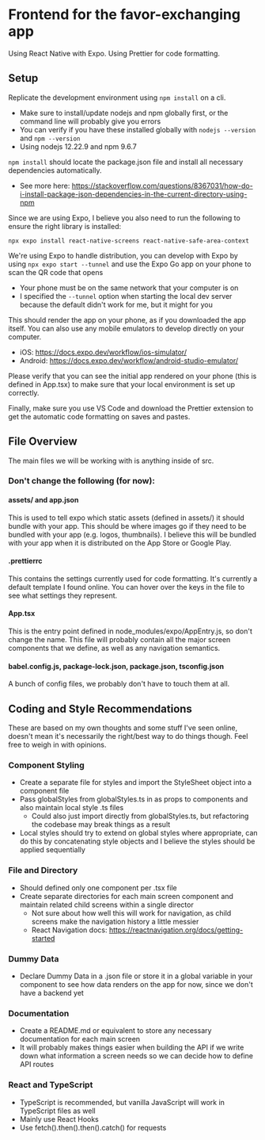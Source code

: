 # Frontend for the favor-exchanging app

Using React Native with Expo. Using Prettier for code formatting.

## Setup

Replicate the development environment using `npm install` on a cli.

-   Make sure to install/update nodejs and npm globally first, or the command line will probably give you errors
-   You can verify if you have these installed globally with `nodejs --version` and `npm --version`
-   Using nodejs 12.22.9 and npm 9.6.7

`npm install` should locate the package.json file and install all necessary dependencies automatically.

-   See more here: https://stackoverflow.com/questions/8367031/how-do-i-install-package-json-dependencies-in-the-current-directory-using-npm

Since we are using Expo, I believe you also need to run the following to ensure the right library is installed:

`npx expo install react-native-screens react-native-safe-area-context`

We're using Expo to handle distribution, you can develop with Expo by using `npx expo start --tunnel` and use the Expo Go app on your phone to scan the QR code that opens

-   Your phone must be on the same network that your computer is on
-   I specified the `--tunnel` option when starting the local dev server because the default didn't work for me, but it might for you

This should render the app on your phone, as if you downloaded the app itself. You can also use any mobile emulators to develop directly on your computer.

-   iOS: https://docs.expo.dev/workflow/ios-simulator/
-   Android: https://docs.expo.dev/workflow/android-studio-emulator/

Please verify that you can see the initial app rendered on your phone (this is defined in App.tsx) to make sure that your local environment is set up correctly.

Finally, make sure you use VS Code and download the Prettier extension to get the automatic code formatting on saves and pastes.

## File Overview

The main files we will be working with is anything inside of src.

### Don't change the following (for now):

#### assets/ and app.json

This is used to tell expo which static assets (defined in assets/) it should bundle with your app. This should be where images go if they need to be bundled with your app (e.g. logos, thumbnails). I
believe this will be bundled with your app when it is distributed on the App Store or Google Play.

#### .prettierrc

This contains the settings currently used for code formatting. It's currently a default template I found online. You can hover over the keys in the file to see what settings they represent.

#### App.tsx

This is the entry point defined in node_modules/expo/AppEntry.js, so don't change the name. This file will probably contain all the major screen components that we define, as well as any navigation
semantics.

#### babel.config.js, package-lock.json, package.json, tsconfig.json

A bunch of config files, we probably don't have to touch them at all.

## Coding and Style Recommendations

These are based on my own thoughts and some stuff I've seen online, doesn't mean it's necessarily the right/best way to do things though. Feel free to weigh in with opinions.

### Component Styling

-   Create a separate file for styles and import the StyleSheet object into a component file
-   Pass globalStyles from globalStyles.ts in as props to components and also maintain local style .ts files
    -   Could also just import directly from globalStyles.ts, but refactoring the codebase may break things as a result
-   Local styles should try to extend on global styles where appropriate, can do this by concatenating style objects and I believe the styles should be applied sequentially

### File and Directory

-   Should defined only one component per .tsx file
-   Create separate directories for each main screen component and maintain related child screens within a single director
    -   Not sure about how well this will work for navigation, as child screens make the navigation history a little messier
    -   React Navigation docs: https://reactnavigation.org/docs/getting-started

### Dummy Data

-   Declare Dummy Data in a .json file or store it in a global variable in your component to see how data renders on the app for now, since we don't have a backend yet

### Documentation

-   Create a README.md or equivalent to store any necessary documentation for each main screen
-   It will probably makes things easier when building the API if we write down what information a screen needs so we can decide how to define API routes

### React and TypeScript

-   TypeScript is recommended, but vanilla JavaScript will work in TypeScript files as well
-   Mainly use React Hooks
-   Use fetch().then().then().catch() for requests
